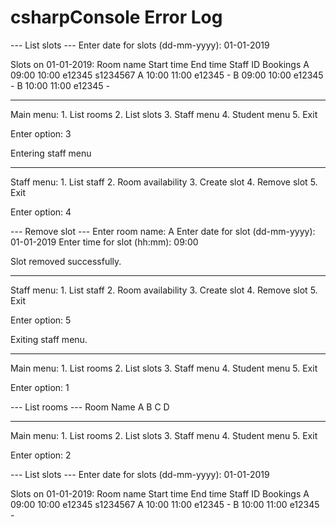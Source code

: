 # csharpConsole Error Log
--- List slots ---
Enter date for slots (dd-mm-yyyy): 01-01-2019

Slots on 01-01-2019:
	Room name      Start time     End time       Staff ID       Bookings
	A              09:00          10:00          e12345         s1234567
	A              10:00          11:00          e12345         -
	B              09:00          10:00          e12345         -
	B              10:00          11:00          e12345         -

-----------------------------------------------------------
Main menu:
        1. List rooms
        2. List slots
        3. Staff menu
        4. Student menu
        5. Exit

Enter option: 3

Entering staff menu

-----------------------------------------------------------
Staff menu:
        1. List staff
        2. Room availability
        3. Create slot
        4. Remove slot
        5. Exit

Enter option: 4

--- Remove slot ---
Enter room name: A
Enter date for slot (dd-mm-yyyy): 01-01-2019
Enter time for slot (hh:mm): 09:00

Slot removed successfully.

-----------------------------------------------------------
Staff menu:
        1. List staff
        2. Room availability
        3. Create slot
        4. Remove slot
        5. Exit

Enter option: 5

Exiting staff menu.

-----------------------------------------------------------
Main menu:
        1. List rooms
        2. List slots
        3. Staff menu
        4. Student menu
        5. Exit

Enter option: 1

--- List rooms ---
	Room Name
	A
	B
	C
	D

-----------------------------------------------------------
Main menu:
        1. List rooms
        2. List slots
        3. Staff menu
        4. Student menu
        5. Exit

Enter option: 2

--- List slots ---
Enter date for slots (dd-mm-yyyy): 01-01-2019

Slots on 01-01-2019:
	Room name      Start time     End time       Staff ID       Bookings
	A              09:00          10:00          e12345         s1234567
	A              10:00          11:00          e12345         -
	B              10:00          11:00          e12345         -
